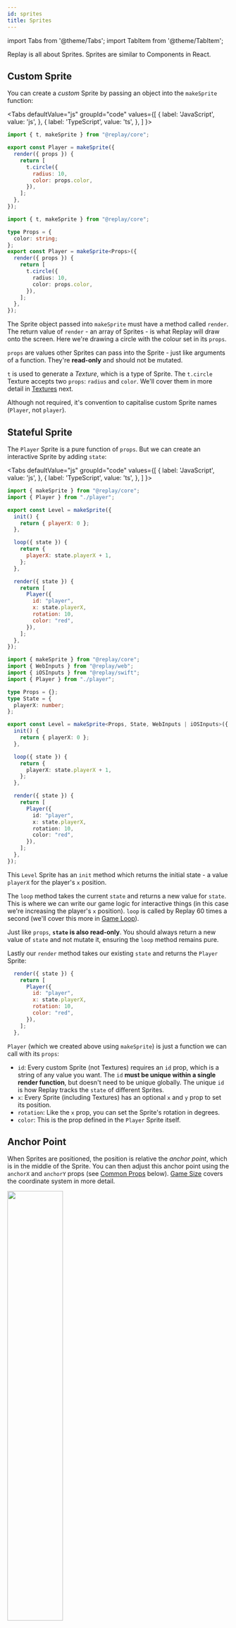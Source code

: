 ```yaml
---
id: sprites
title: Sprites
---
```


import Tabs from '@theme/Tabs';
import TabItem from '@theme/TabItem';

Replay is all about Sprites. Sprites are similar to Components in React.

## Custom Sprite

You can create a _custom_ Sprite by passing an object into the `makeSprite` function:

<Tabs
  defaultValue="js"
  groupId="code"
  values={[
    { label: 'JavaScript', value: 'js', },
    { label: 'TypeScript', value: 'ts', },
  ]
}>
<TabItem value="js">

```js
import { t, makeSprite } from "@replay/core";

export const Player = makeSprite({
  render({ props }) {
    return [
      t.circle({
        radius: 10,
        color: props.color,
      }),
    ];
  },
});
```

</TabItem>
<TabItem value="ts">

```ts
import { t, makeSprite } from "@replay/core";

type Props = {
  color: string;
};
export const Player = makeSprite<Props>({
  render({ props }) {
    return [
      t.circle({
        radius: 10,
        color: props.color,
      }),
    ];
  },
});
```

</TabItem>
</Tabs>

The Sprite object passed into `makeSprite` must have a method called `render`. The return value of `render` - an array of Sprites - is what Replay will draw onto the screen. Here we're drawing a circle with the colour set in its `props`.

`props` are values other Sprites can pass into the Sprite - just like arguments of a function. They're **read-only** and should not be mutated.

`t` is used to generate a _Texture_, which is a type of Sprite. The `t.circle` Texture accepts two `props`: `radius` and `color`. We'll cover them in more detail in [Textures](textures.md) next.

Although not required, it's convention to capitalise custom Sprite names (`Player`, not `player`).

## Stateful Sprite

The `Player` Sprite is a pure function of `props`. But we can create an interactive Sprite by adding `state`:

<Tabs
  defaultValue="js"
  groupId="code"
  values={[
    { label: 'JavaScript', value: 'js', },
    { label: 'TypeScript', value: 'ts', },
  ]
}>
<TabItem value="js">

```js
import { makeSprite } from "@replay/core";
import { Player } from "./player";

export const Level = makeSprite({
  init() {
    return { playerX: 0 };
  },

  loop({ state }) {
    return {
      playerX: state.playerX + 1,
    };
  },

  render({ state }) {
    return [
      Player({
        id: "player",
        x: state.playerX,
        rotation: 10,
        color: "red",
      }),
    ];
  },
});

```

</TabItem>
<TabItem value="ts">

```ts
import { makeSprite } from "@replay/core";
import { WebInputs } from "@replay/web";
import { iOSInputs } from "@replay/swift";
import { Player } from "./player";

type Props = {};
type State = {
  playerX: number;
};

export const Level = makeSprite<Props, State, WebInputs | iOSInputs>({
  init() {
    return { playerX: 0 };
  },

  loop({ state }) {
    return {
      playerX: state.playerX + 1,
    };
  },

  render({ state }) {
    return [
      Player({
        id: "player",
        x: state.playerX,
        rotation: 10,
        color: "red",
      }),
    ];
  },
});
```

</TabItem>
</Tabs>

This `Level` Sprite has an `init` method which returns the initial state - a value `playerX` for the player's `x` position.

The `loop` method takes the current `state` and returns a new value for `state`. This is where we can write our game logic for interactive things (in this case we're increasing the player's `x` position). `loop` is called by Replay 60 times a second (we'll cover this more in [Game Loop](game-loop.md)).

Just like `props`, **`state` is also read-only**. You should always return a new value of `state` and not mutate it, ensuring the `loop` method remains pure.

Lastly our `render` method takes our existing `state` and returns the `Player` Sprite:

```js
  render({ state }) {
    return [
      Player({
        id: "player",
        x: state.playerX,
        rotation: 10,
        color: "red",
      }),
    ];
  },
```

`Player` (which we created above using `makeSprite`) is just a function we can call with its `props`:

- `id`: Every custom Sprite (not Textures) requires an `id` prop, which is a string of any value you want. The `id` **must be unique within a single render function**, but doesn't need to be unique globally. The unique `id` is how Replay tracks the `state` of different Sprites.
- `x`: Every Sprite (including Textures) has an optional `x` and `y` prop to set its position.
- `rotation`: Like the `x` prop, you can set the Sprite's rotation in degrees.
- `color`: This is the prop defined in the `Player` Sprite itself.

## Anchor Point

When Sprites are positioned, the position is relative the _anchor point_, which is in the middle of the Sprite. You can then adjust this anchor point using the `anchorX` and `anchorY` props (see [Common Props](#common-props) below). [Game Size](game-size.md) covers the coordinate system in more detail.

<img src="/img/anchor-point.png" width="50%" />

## Common Props

All Sprites can be given the following props:

- `id`: (Required) Identifier, must be unique within a single render function.
- `x`: x coordinate of Sprite. Default `0`.
- `y`: y coordinate of Sprite. Default `0`.
- `rotation`: Rotation of Sprite around anchor point in degrees (clockwise). Default `0`.
- `opacity`: A number between 0 and 1. Default `1`.
- `scaleX`: Scale the Texture horizontally around the anchor point. Default `1`.
- `scaleY`: Scale the Texture vertically around the anchor point. Default `1`.
- `anchorX`: Move the `x` anchor point in game coordinates from the center point of the Sprite. Default `0`.
- `anchorY`: Move the `y` anchor point in game coordinates from the center point of the Sprite. Default `0`.
- `mask`: Apply a mask to the Sprite's content, see [Mask](mask.md) for the shapes possible. Default `null`.

Here's how you could combine `anchorX` and `scaleX` for a health bar effect:

![anchorX and scaleX usage for health bar](/img/anchor-scale.png)

## Sprite Methods

Sprite methods are the fields of the object you pass into `makeSprite`. `render` is the only _required_ Sprite method. `init` is required if your Sprite has `state`.

### Common Parameters

All Sprite methods have the following parameters:

- `props`: The props passed in by the parent Sprite.
- `device`: The device object, see [Device](device.md).
- `getInputs`: A function which return the current inputs as an object, see [Device](device.md).
- `updateState`: A callback to update the `state` of the Sprite. Useful for asynchronous things like timers. Pass a function which takes the existing state and returns a new state. E.g:
   ```js
   updateState((prevState) => ({ ...prevState, playerX: 0 }));
   ```
- `getState`: A function which returns the current state of the Sprite for asynchronous callbacks. If you call this before `init` returns it will throw an error.
- `getContext`: Access a parent Sprite's context value, see [Context](context.md).

### `init`

Called on initial load of Sprite. Use this to run anything you need on setup. Returns the initial state.

```js
  init({ props, device, getInputs, updateState, preloadFiles, getState }) {
    return { ... };
  },
```

#### Additional Parameters

- `preloadFiles(assets)`: An async function which loads assets (like images and audio files) for this Sprite. The files will be cleared from memory when the Sprite is unmounted. Since it returns a promise you can chain `.then` to know when the files have finished loading.
   ```js
  preloadFiles({
    imageFileNames: ["enemy.png"],
    audioFileNames: ["shoot.wav"],
  }).then(() => {
    updateState((state) => ({ ...state, loaded: true }));
  });
   ```
  Arguments:
  - `imageFileNames`: (Optional) Array of images to preload
  - `audioFileNames`: (Optional) Array of audio files to preload
  - `imageFileNamesScaleNearestPixel`: (Optional) Array of images to preload which use nearest pixel when scaling. Only recommended for pixel art games as it can cause jagged lines.

### `loop`

Called every frame of the game. Put your game logic here. Returns the next frame's state.

```js
  loop({ props, state, device, getInputs, updateState, getState }) {
    return { ...state, ... };
  },
```

#### Additional Parameters

- `state`: The current state of the Sprite.

### `render`

Called when the device renders to screen. Returns an array of Sprites to render.

```js
  render({ props, state, device, getInputs, updateState, getState, extrapolateFactor }) {
    return [ ... ];
  },
```

#### Additional Parameters

- `state`: The current state of the Sprite.
- `extrapolateFactor`: A value between 0 and 1 representing how much time has passed before the next frame is scheduled. See [Game Loop](game-loop.md) for more.

### `renderP`

An alternative render method run if the device is in portrait. See [Game Size](game-size.md) for more.

### `renderXL`

An alternative render method run for large screens. See [Game Size](game-size.md) for more.

### `renderPXL`

An alternative render method run for large screens if the device is in portrait. See [Game Size](game-size.md) for more.

### `cleanup`

Called when Sprite is removed. Useful for cleaning up any external libraries stored in state.

```js
  cleanup({ state, device, getInputs }) {
    // Cleanup
  },
```
